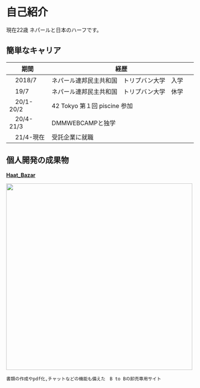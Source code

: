 # 自己紹介
現在22歳
ネパールと日本のハーフです。
## 簡単なキャリア
|  期間  |  経歴  |
| ---- | ---- |
|　2018/7  |ネパール連邦民主共和国　トリプバン大学　入学　　|
|　19/7  |ネパール連邦民主共和国　トリプバン大学　休学　　|
|　20/1-20/2  |42 Tokyo 第１回 piscine 参加　|
|　20/4-21/3  |DMMWEBCAMPと独学　　|
|　21/4-現在  |受託企業に就職　　|

## 個人開発の成果物  
**[Haat_Bazar](https://github.com/ashish0248/Haat_Bazar)** 

<a href="https://github.com/ashish0248/Haat_Bazar#user-content-haat-bazar">
<img width="500px" src="https://user-images.githubusercontent.com/61741711/86092838-0909b980-bae9-11ea-977e-10ffcc9386ac.png">
</a>

```
書類の作成やpdf化,チャットなどの機能も備えた　B to Bの卸売専用サイト
```

